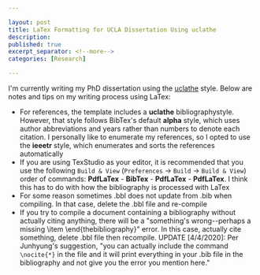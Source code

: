 ```yaml
---

layout: post
title: LaTex Formatting for UCLA Dissertation Using uclathe 
description: 
published: true
excerpt_separator: <!--more-->
categories: [Research]

---
```


I'm currently writing my PhD dissertation using the [uclathe](https://github.com/uclathes/uclathes) style. Below are notes and tips on my writing process using LaTex:

<!--more-->

* For references, the template includes a **uclathe** bibliographystyle. However, that style follows BibTex's default **alpha** style, which uses author abbreviations and years rather than numbers to denote each citation. I personally like to enumerate my references, so I opted to use the **ieeetr** style, which enumerates and sorts the references automatically
* If you are using TexStudio as your editor, it is recommended that you use the following `Build & View` (`Preferences` -> `Build` -> `Build & View`) order of commands: **PdfLaTex** - **BibTex** - **PdfLaTex** - **PdfLaTex**. I think this has to do with how the bibliography is processed with LaTex
* For some reason sometimes .bbl does not update from .bib when compiling. In that case, delete the .bbl file and re-compile
* If you try to compile a document containing a bibliography without actually citing anything, there will be a "something's wrong--perhaps a missing \item \end{thebibliography}" error. In this case, actually cite something, delete .bbl file then recompile. UPDATE [4/4/2020]: Per Junhyung's suggestion, "you can actually include the command `\nocite{*}` in the file and it will print everything in your .bib file in the bibliography and not give you the error you mention here."









